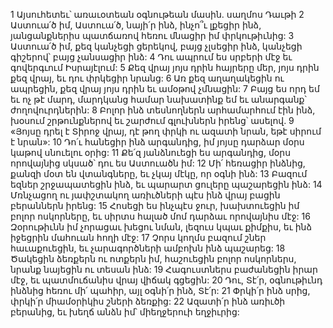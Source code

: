 1 Այսուհետեւ՝ առաւօտեան օգնութեան մասին. սաղմոս Դաւթի
2 Աստուա՛ծ իմ, Աստուա՛ծ, նայի՛ր ինձ, ինչո՞ւ լքեցիր ինձ,
յանցանքներիս պատճառով հեռու մնացիր իմ փրկութիւնից:
3 Աստուա՛ծ իմ, քեզ կանչեցի ցերեկով, բայց չլսեցիր ինձ,
կանչեցի գիշերով՝ բայց չանսացիր ինձ:
4 Դու ապրում ես սրբերի մէջ
եւ գովերգւում Իսրայէլում:
5 Քեզ վրայ յոյս դրին հայրերը մեր,
յոյս դրին քեզ վրայ, եւ դու փրկեցիր նրանց:
6 Առ քեզ աղաղակեցին ու ապրեցին,
քեզ վրայ յոյս դրին եւ ամօթով չմնացին:
7 Բայց ես որդ եմ եւ ոչ թէ մարդ,
մարդկանց համար նախատինք եմ եւ անարգանք՝ ժողովուրդներին:
8 Բոլոր ինձ տեսնողներն արհամարհում էին ինձ,
խօսում շրթունքներով եւ շարժում գլուխներն իրենց՝ ասելով.
9 «Յոյսը դրել է Տիրոջ վրայ,
դէ թող փրկի ու ազատի նրան,
եթէ սիրում է նրան»:
10 Դո՛ւ հանեցիր ինձ արգանդից,
իմ յոյսը դարձար մօրս կաթով սնուելու օրից:
11 Քե՛զ յանձնուեցի ես արգանդից,
մօրս որովայնից սկսած՝ դու ես Աստուածն իմ:
12 Մի՛ հեռացիր ինձնից, քանզի մօտ են վտանգները,
եւ չկայ մէկը, որ օգնի ինձ:
13 Բազում եզներ շրջապատեցին ինձ,
եւ պարարտ ցուլերը պաշարեցին ինձ:
14 Մռնչացող ու յափշտակող առիւծների պէս
ինձ վրայ բացին բերաններն իրենց:
15 Հոսեցի ես ինչպէս ջուր,
խախտուեցին իմ բոլոր ոսկորները,
եւ սիրտս հալած մոմ դարձաւ որովայնիս մէջ:
16 Զօրութիւնն իմ չորացաւ խեցու նման,
լեզուս կպաւ քիմքիս,
եւ ինձ իջեցրին մահուան հողի մէջ:
17 Չորս կողմս բազում շներ հաւաքուեցին,
եւ չարագործների ամբոխն ինձ պաշարեց:
18 Ծակեցին ձեռքերն ու ոտքերն իմ,
հաշուեցին բոլոր ոսկորներս,
նրանք նայեցին ու տեսան ինձ:
19 Հագուստներս բաժանեցին իրար մէջ,
եւ պատմուճանիս վրայ վիճակ գցեցին:
20 Դու, Տէ՛ր, օգնութիւնդ ինձնից հեռու մի՛ պահիր,
այլ օգնի՛ր ինձ, Տէ՛ր:
21 Փրկի՛ր ինձ սրից, փրկի՛ր միամօրիկիս շների ձեռքից:
22 Ազատի՛ր ինձ առիւծի բերանից,
եւ խեղճ անձն իմ՝ միեղջերուի եղջիւրից:
